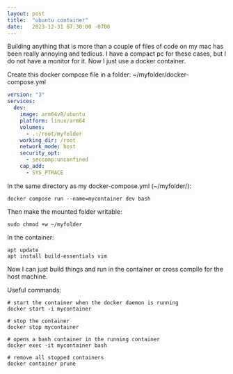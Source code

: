 ```yaml
---
layout: post
title:  "ubuntu container"
date:   2023-12-31 07:30:00 -0700
---
```


Building anything that is more than a couple of files of code on my mac has been really annoying and tedious.
I have a compact pc for these cases, but I do not have a monitor for it. Now I just use a docker container.


Create this docker compose file in a folder:
~/myfolder/docker-compose.yml
```yml
version: "3"
services:
  dev:
    image: arm64v8/ubuntu
    platform: linux/arm64
    volumes:
      - .:/root/myfolder
    working_dir: /root
    network_mode: host
    security_opt:
      - seccomp:unconfined
    cap_add:
      - SYS_PTRACE
```



In the same directory as my docker-compose.yml (~/myfolder/):
```
docker compose run --name=mycontainer dev bash
```

Then make the mounted folder writable:
```
sudo chmod +w ~/myfolder
```

In the container:
```
apt update
apt install build-essentials vim
```

Now I can just build things and run in the container or cross compile for the host machine.


Useful commands:
```
# start the container when the docker daemon is running
docker start -i mycontainer

# stop the container
docker stop mycontainer

# opens a bash container in the running container
docker exec -it mycontainer bash

# remove all stopped containers
docker container prune
```
